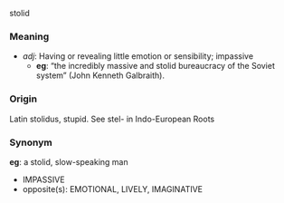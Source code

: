 stolid
### Meaning
+ _adj_: Having or revealing little emotion or sensibility; impassive
    + __eg__: “the incredibly massive and stolid bureaucracy of the Soviet system” (John Kenneth Galbraith).

### Origin

Latin stolidus, stupid. See stel- in Indo-European Roots

### Synonym

__eg__: a stolid, slow-speaking man

+ IMPASSIVE
+ opposite(s): EMOTIONAL, LIVELY, IMAGINATIVE


